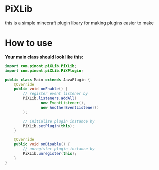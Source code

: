 # PiXLib
this is a simple minecraft plugin libary for making plugins easier to make

# How to use

**Your main class should look like this:**

```java
import com.pinont.piXLib.PiXLib;
import com.pinont.piXLib.PiXPlugin;

public class Main extends JavaPlugin {
    @Override
    public void onEnable() {
        // register event listener by
        PiXLib.listeners.addAll(
                new EventListener(),
                new AnotherEventListener()
        );

        // initialize plugin instance by
        PiXLib.setPlugin(this);
    }

    @Override
    public void onDisable() {
        // unregister plugin instance by
        PiXLib.unregister(this);
    }
}
```

